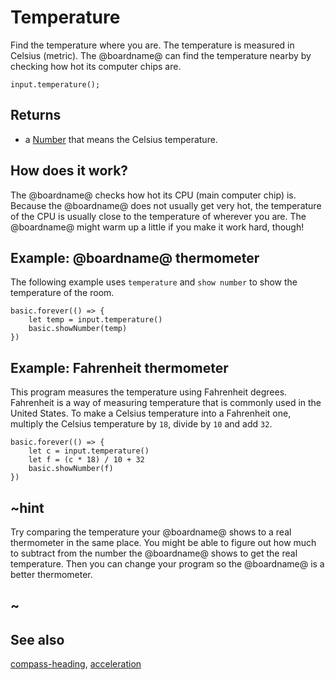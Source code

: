 # Temperature

Find the temperature where you are. The temperature is measured in Celsius (metric). The @boardname@ can find the temperature nearby by checking how hot its computer chips are.

```sig
input.temperature();
```

## Returns

* a [Number](/types/number) that means the Celsius temperature.

## How does it work?

The @boardname@ checks how hot its CPU (main computer chip) is. Because the @boardname@ does not usually get very hot, the temperature of the CPU is usually close to the temperature of wherever you are. The @boardname@ might warm up a little if you make it work hard, though!

## Example: @boardname@ thermometer

The following example uses `temperature` and `show number` to show the temperature of the room.

```blocks
basic.forever(() => {
    let temp = input.temperature()
    basic.showNumber(temp)
})
```

## Example: Fahrenheit thermometer

This program measures the temperature using Fahrenheit degrees. Fahrenheit is a way of measuring temperature that is commonly used in the United States. To make a Celsius temperature into a Fahrenheit one, multiply the Celsius temperature by `18`, divide by `10` and add `32`.

```blocks
basic.forever(() => {
    let c = input.temperature()
    let f = (c * 18) / 10 + 32
    basic.showNumber(f)
})
```

## ~hint

Try comparing the temperature your @boardname@ shows to a real thermometer in the same place. You might be able to figure out how much to subtract from the number the @boardname@ shows to get the real temperature. Then you can change your program so the @boardname@ is a better thermometer.

## ~

## See also

[compass-heading](/reference/input/compass-heading), [acceleration](/reference/input/acceleration)